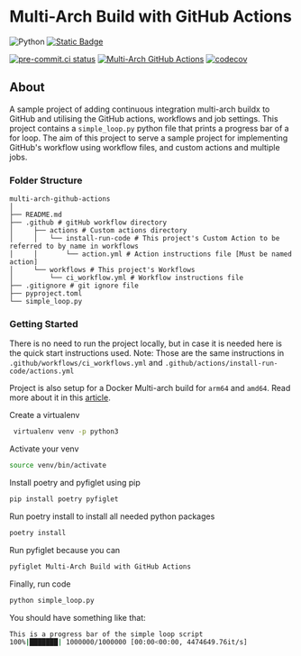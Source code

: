 # Multi-Arch Build with GitHub Actions

![Python](https://img.shields.io/badge/python-3670A0?style=for-the-badge&logo=python&logoColor=ffdd54)
[![Static Badge](https://img.shields.io/badge/DOCS-MultiArch%20GitHub%20Actions-Green?style=for-the-badge)](https://ibrahimroshdy.github.io/multi-arch-github-actions/)

[![pre-commit.ci status](https://results.pre-commit.ci/badge/github/ibrahimroshdy/multi-arch-github-actions/main.svg)](https://results.pre-commit.ci/latest/github/ibrahimroshdy/multi-arch-github-actions/main)
[![Multi-Arch GitHub Actions](https://github.com/ibrahimroshdy/multi-arch-github-actions/actions/workflows/ci_workflow.yml/badge.svg?branch=main)](https://github.com/ibrahimroshdy/multi-arch-github-actions/actions/workflows/ci_workflow.yml)
[![codecov](https://codecov.io/gh/ibrahimroshdy/multi-arch-github-actions/graph/badge.svg?token=Y56VABDZA7)](https://codecov.io/gh/ibrahimroshdy/multi-arch-github-actions)

## About

A sample project of adding continuous integration multi-arch buildx
to GitHub and utilising the GitHub actions, workflows and job settings.
This project contains a `simple_loop.py` python file that prints a progress bar of a for loop.
The aim of this project to serve a sample project for implementing GitHub's
workflow using workflow files, and custom actions and multiple jobs.

### Folder Structure

```
multi-arch-github-actions
│
├── README.md
├── .github # gitHub workflow directory
│     ├── actions # Custom actions directory
│     │   └── install-run-code # This project's Custom Action to be referred to by name in workflows
│     │       └── action.yml # Action instructions file [Must be named action]
│     └── workflows # This project's Workflows
│         └── ci_workflow.yml # Workflow instructions file
├── .gitignore # git ignore file
├── pyproject.toml
└── simple_loop.py
```

### Getting Started

There is no need to run the project locally, but in case it is needed here is the quick start instructions used.
Note: Those are the same instructions in `.github/workflows/ci_workflows.yml`
and `.github/actions/install-run-code/actions.yml`

Project is also setup for a Docker Multi-arch build for `arm64` and `amd64`. Read more about it in
this [article](https://ibrahimroshdy.medium.com/how-to-build-your-docker-images-using-multi-arch-to-support-arm64-m1-macbook-6ebc42a47cd7).

Create a virtualenv

```bash
 virtualenv venv -p python3
```

Activate your venv

```bash
source venv/bin/activate
```

Install poetry and pyfiglet using pip

```bash
pip install poetry pyfiglet
```

Run poetry install to install all needed python packages

```bash
poetry install
```

Run pyfiglet because you can

```bash
pyfiglet Multi-Arch Build with GitHub Actions
```

Finally, run code

```bash
python simple_loop.py
```

You should have something like that:

```bash
This is a progress bar of the simple loop script
100%|███████| 1000000/1000000 [00:00<00:00, 4474649.76it/s]
```
